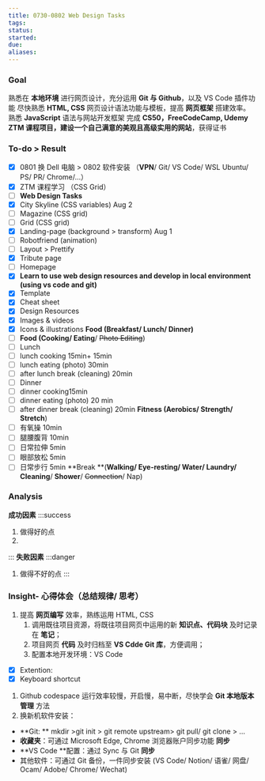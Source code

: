```yaml
---
title: 0730-0802 Web Design Tasks
tags: 
status: 
started: 
due: 
aliases: 
---
```

### Goal
熟悉在 **本地环境** 进行网页设计，充分运用 **Git 与 Github**，以及 VS Code 插件功能
尽快熟悉 **HTML, CSS** 网页设计语法功能与模板，提高 **网页框架** 搭建效率。
熟悉 **JavaScript** 语法与网站开发框架
完成 **CS50，FreeCodeCamp, Udemy ZTM **课程项目，建设一个自己满意的**美观且高级实用的网站**，获得证书
### **To-do > Result**
- [x] 0801 换 Dell 电脑 > 0802 软件安装 （**VPN**/ Git/ VS Code/ WSL Ubuntu/ PS/ PR/ Chrome/...）
- [x] ZTM 课程学习 （CSS Grid）
- [ ] **Web Design Tasks**
- [x] City Skyline (CSS variables) Aug 2
- [ ] Magazine (CSS grid) 
- [ ] Grid (CSS grid) 
- [x] Landing-page (background > transform) Aug 1
- [ ] Robotfriend (animation)
- [ ] Layout > Prettify
- [x] Tribute page
- [ ] Homepage
- [x] **Learn to use web design resources and develop in local environment (using vs code and git)**
- [x] Template
- [x] Cheat sheet
- [x] Design Resources
- [x] Images & videos
- [x] Icons & illustrations
**Food (Breakfast/ Lunch/ Dinner)**
- [ ] **Food (Cooking/ Eating**/ ~~Photo Editing~~)
- [ ] Lunch
- [ ] lunch cooking 15min+ 15min
- [ ] lunch eating (photo) 30min
- [ ] after lunch break (cleaning) 20min
- [ ] Dinner
- [ ] dinner cooking15min
- [ ] dinner eating (photo) 20 min
- [ ] after dinner break (cleaning) 20min
**Fitness (Aerobics/ Strength/** **Stretch**)
- [ ] 有氧操 10min
- [ ] 腿腰腹背 10min
- [ ] 日常拉伸 5min
- [ ] 眼部放松 5min
- [ ] 日常步行 5min
**Break **(**Walking/ Eye-resting/ Water/ Laundry/ Cleaning**/ **Shower**/ ~~Connection~~/ Nap)
### Analysis
**成功因素**
:::success
1. 做得好的点
2. 
:::
**失败因素**
:::danger
1. 做得不好的点 
:::
### Insight- 心得体会（总结规律/ 思考）
1. 提高 **网页编写** 效率，熟练运用 HTML, CSS
   1. 调用既往项目资源，将既往项目网页中运用的新 **知识点、代码块** 及时记录在 **笔记**；
   2. 项目网页 **代码** 及时归档至 **VS Cdde Git 库**，方便调用；
   3. 配置本地开发环境：VS Code 
- [x] Extention:
- [x] Keyboard shortcut
1. Github codespace 运行效率较慢，开启慢，易中断，尽快学会 **Git 本地版本管理** 方法
2. 换新机软件安装：
- **Git: ** mkdir >git init > git remote upstream> git pull/ git clone > ... 
- **收藏夹**：可通过 Microsoft Edge, Chrome 浏览器账户同步功能 **同步**
- **VS Code **配置：通过 Sync 与 Git **同步**
- 其他软件：可通过 Git 备份，一件同步安装 (VS Code/ Notion/ 语雀/ 网盘/ Ocam/ Adobe/ Chrome/ Wechat)
